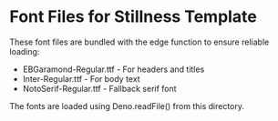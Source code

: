 # Font Files for Stillness Template

These font files are bundled with the edge function to ensure reliable loading:

- EBGaramond-Regular.ttf - For headers and titles
- Inter-Regular.ttf - For body text  
- NotoSerif-Regular.ttf - Fallback serif font

The fonts are loaded using Deno.readFile() from this directory.